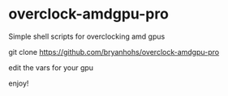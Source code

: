# overclock-amdgpu-pro

Simple shell scripts for overclocking amd gpus

git clone https://github.com/bryanhohs/overclock-amdgpu-pro

edit the vars for your gpu

enjoy!
